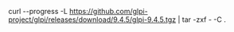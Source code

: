 curl --progress -L https://github.com/glpi-project/glpi/releases/download/9.4.5/glpi-9.4.5.tgz | tar -zxf - -C .
